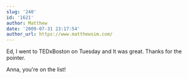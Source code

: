 ```yaml
---
slug: '240'
id: '1621'
author: Matthew
date: '2009-07-31 23:17:54'
author_url: https://www.matthewsim.com/
---
```

Ed, I went to TEDxBoston on Tuesday and It was great.  Thanks for the pointer.

Anna, you're on the list!

